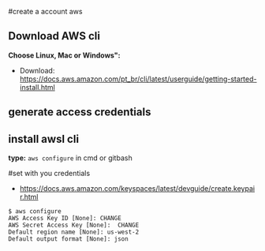 #create a account aws
## Download AWS cli
**Choose Linux, Mac or Windows":**
  - Download: https://docs.aws.amazon.com/pt_br/cli/latest/userguide/getting-started-install.html

## generate access credentials 

## install awsl cli
**type:** 
```aws configure``` in cmd or gitbash

#set with you credentials
  - https://docs.aws.amazon.com/keyspaces/latest/devguide/create.keypair.html
````
$ aws configure
AWS Access Key ID [None]: CHANGE
AWS Secret Access Key [None]:  CHANGE
Default region name [None]: us-west-2
Default output format [None]: json
````

